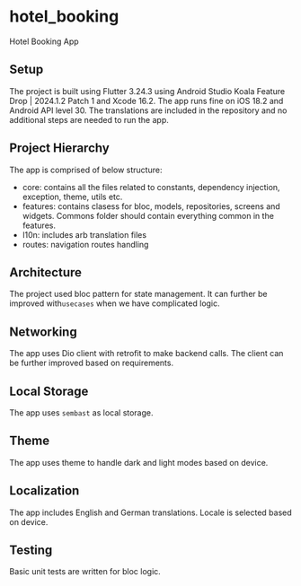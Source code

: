 # hotel_booking

Hotel Booking App

## Setup

The project is built using Flutter 3.24.3 using Android Studio Koala Feature Drop | 2024.1.2 Patch 1 and Xcode 16.2. The app runs fine on iOS 18.2 and Android API level 30.
The translations are included in the repository and no additional steps are needed to run the app.

## Project Hierarchy
The app is comprised of below structure:
- core: contains all the files related to constants, dependency injection, exception, theme, utils etc.
- features: contains clasess for bloc, models, repositories, screens and widgets. Commons folder should contain everything common in the features.
- l10n: includes arb translation files
- routes: navigation routes handling

## Architecture
The project used bloc pattern for state management. It can further be improved with`usecases` when we have complicated logic. 

## Networking
The app uses Dio client with retrofit to make backend calls. The client can be further improved based on requirements.

## Local Storage
The app uses `sembast` as local storage.

## Theme
The app uses theme to handle dark and light modes based on device.

## Localization
The app includes English and German translations. Locale is selected based on device.

## Testing
Basic unit tests are written for bloc logic.
